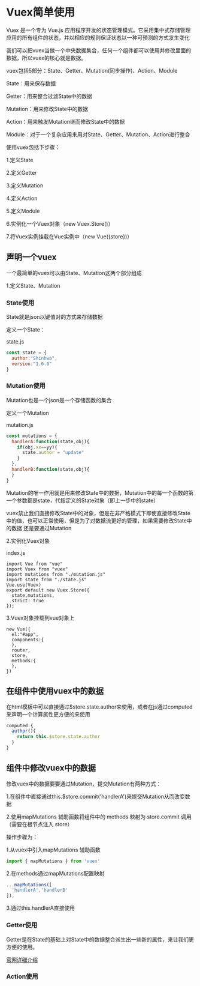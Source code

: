 # Vuex简单使用

Vuex 是一个专为 Vue.js 应用程序开发的状态管理模式。它采用集中式存储管理应用的所有组件的状态，并以相应的规则保证状态以一种可预测的方式发生变化

我们可以把vuex当做一个中央数据集合，任何一个组件都可以使用并修改里面的数据，所以vuex的核心就是数据。

vuex包括5部分：State、Getter、Mutation(同步操作)、Action、Module


State：用来保存数据

Getter：用来整合过滤State中的数据

Mutation：用来修改State中的数据

Action：用来触发Mutation继而修改State中的数据

Module：对于一个复杂应用来用对State、Getter、Mutation、Action进行整合

使用vuex包括下步骤：

1.定义State

2.定义Getter

3.定义Mutation

4.定义Action

5.定义Module

6.实例化一个Vuex对象（new Vuex.Store()）

7.将Vuex实例挂载在Vue实例中（new Vue({store})）

## 声明一个vuex

一个最简单的vuex可以由State、Mutation这两个部分组成

1.定义State、Mutation

### State使用

State就是json以键值对的方式来存储数据

定义一个State：

state.js

```js
const state = {
  author:"Shinhwa",
  version:"1.0.0"
}
```
### Mutation使用

Mutation也是一个json是一个存储函数的集合

定义一个Mutation

mutation.js

```js
const mutations = {
  handlerA:function(state,obj){
    if(obj.xx==yy){
      state.author = "update"
    }
  },
  handlerB:function(state,obj){
  }
}
```
Mutation的唯一作用就是用来修改State中的数据，Mutation中的每一个函数的第一个参数都是state，代指定义的State对象（即上一步中的state）

vuex禁止我们直接修改State中的对象，但是在非严格模式下即使直接修改State中的值，也可以正常使用，但是为了对数据流更好的管理，如果需要修改State中的数据
还是要通过Mutation

2.实例化Vuex对象

index.js

```
import Vue from "vue"
import Vuex from "vuex"
import mutations from "./mutation.js"
import state from "./state.js"
Vue.use(Vuex)
export default new Vuex.Store({
  state,mutations,
  strict: true
});
```
3.Vuex对象挂载到vue对象上

```
new Vue({
  el:"#app",
  components:{
  },
  router,
  store,
  methods:{
  },
})
```
## 在组件中使用vuex中的数据

在html模板中可以直接通过$store.state.author来使用，或者在js通过computed来声明一个计算属性更方便的来使用

```js
computed:{
  author(){
    return this.$store.state.author
  }
}
```
## 组件中修改vuex中的数据

修改vuex中的数据要要通过Mutation，提交Mutation有两种方式：

1.在组件中直接通过this.$store.commit('handlerA')来提交Mutation从而改变数据

2.使用mapMutations 辅助函数将组件中的 methods 映射为 store.commit 调用（需要在根节点注入 store）

操作步骤为：

1.从vuex中引入mapMutations 辅助函数

```js
import { mapMutations } from 'vuex'
```

2.在methods通过mapMutations配置映射

```js
...mapMutations([
  'handlerA','handlerB'
]),
```

3.通过this.handlerA直接使用

### Getter使用

Getter是在State的基础上对State中的数据整合派生出一些新的属性，来让我们更方便的使用。

[官网详细介绍](https://vuex.vuejs.org/zh-cn/getters.html)

### Action使用







